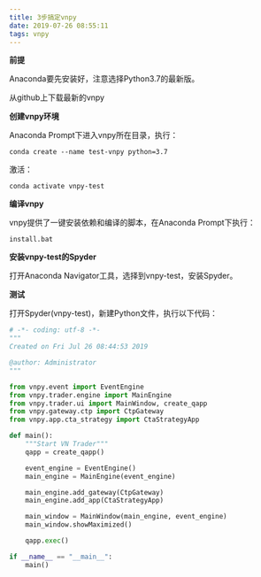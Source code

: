 ```yaml
---
title: 3步搞定vnpy
date: 2019-07-26 08:55:11
tags: vnpy
---
```


**前提**

Anaconda要先安装好，注意选择Python3.7的最新版。

从github上下载最新的vnpy

**创建vnpy环境**

Anaconda Prompt下进入vnpy所在目录，执行：

```
conda create --name test-vnpy python=3.7
```

激活：

```
conda activate vnpy-test
```

**编译vnpy**

vnpy提供了一键安装依赖和编译的脚本，在Anaconda Prompt下执行：

```
install.bat
```

**安装vnpy-test的Spyder**

打开Anaconda Navigator工具，选择到vnpy-test，安装Spyder。

**测试**

打开Spyder(vnpy-test)，新建Python文件，执行以下代码：

```python
# -*- coding: utf-8 -*-
"""
Created on Fri Jul 26 08:44:53 2019

@author: Administrator
"""

from vnpy.event import EventEngine
from vnpy.trader.engine import MainEngine
from vnpy.trader.ui import MainWindow, create_qapp
from vnpy.gateway.ctp import CtpGateway
from vnpy.app.cta_strategy import CtaStrategyApp

def main():
    """Start VN Trader"""
    qapp = create_qapp()

    event_engine = EventEngine()
    main_engine = MainEngine(event_engine)

    main_engine.add_gateway(CtpGateway)
    main_engine.add_app(CtaStrategyApp)

    main_window = MainWindow(main_engine, event_engine)
    main_window.showMaximized()

    qapp.exec()

if __name__ == "__main__":
    main()
```



